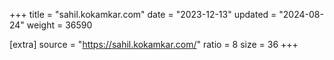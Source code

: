 +++
title = "sahil.kokamkar.com"
date = "2023-12-13"
updated = "2024-08-24"
weight = 36590

[extra]
source = "https://sahil.kokamkar.com/"
ratio = 8
size = 36
+++
